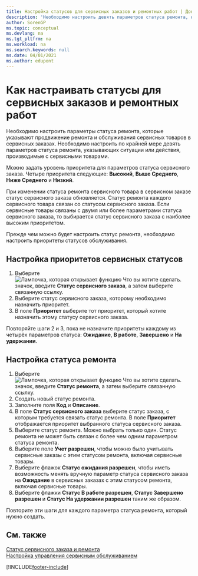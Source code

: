 ```yaml
---
title: Настройка статусов для сервисных заказов и ремонтных работ | Документация Майкрософт
description: 'Необходимо настроить девять параметров статуса ремонта, которые указывают продвижение ремонта и обслуживания сервисных товаров в сервисных заказах.'
author: SorenGP
ms.topic: conceptual
ms.devlang: na
ms.tgt_pltfrm: na
ms.workload: na
ms.search.keywords: null
ms.date: 04/01/2021
ms.author: edupont
---
```

# <a name="set-up-statuses-for-service-orders-and-repairs" />Как настраивать статусы для сервисных заказов и ремонтных работ

Необходимо настроить параметры статуса ремонта, которые указывают продвижение ремонта и обслуживания сервисных товаров в сервисных заказах. Необходимо настроить по крайней мере девять параметров статуса ремонта, указывающих ситуации или действия, производимые с сервисными товарами.  

Можно задать уровень приоритета для параметров статуса сервисного заказа. Четыре приоритета следующие: **Высокий**, **Выше Среднего**, **Ниже Среднего** и **Низкий**.  

При изменении статуса ремонта сервисного товара в сервисном заказе статус сервисного заказа обновляется. Статус ремонта каждого сервисного товара связан со статусом сервисного заказа. Если сервисные товары связаны с двумя или более параметрами статуса сервисного заказа, то выбирается статус сервисного заказа с наиболее высоким приоритетом.  

Прежде чем можно будет настроить статус ремонта, необходимо настроить приоритеты статусов обслуживания.

## <a name="to-set-up-service-status-priorities" />Настройка приоритетов сервисных статусов

1. Выберите ![Лампочка, которая открывает функцию Что вы хотите сделать.](media/ui-search/search_small.png "Что вы хотите сделать") значок, введите **Статус сервисного заказа**, а затем выберите связанную ссылку.  
2. Выберите статус сервисного заказа, которому необходимо назначить приоритет.  
3. В поле **Приоритет** выберите тот приоритет, который хотите назначить этому статусу сервисного заказа.  

Повторяйте шаги 2 и 3, пока не назначите приоритеты каждому из четырёх параметров статуса: **Ожидание**, **В работе**, **Завершено** и **На удержании**.  

## <a name="to-set-up-a-repair-status" />Настройка статуса ремонта

1. Выберите ![Лампочка, которая открывает функцию Что вы хотите сделать.](media/ui-search/search_small.png "Что вы хотите сделать") значок, введите **Статус ремонта**, а затем выберите связанную ссылку.
2. Создать новый статус ремонта.  
3. Заполните поля **Код** и **Описание**.  
4. В поле **Статус сервисного заказа** выберите статус заказа, с которым требуется связать статус ремонта. В поле **Приоритет** отображается приоритет выбранного статуса сервисного заказа.  
5. Выберите статус ремонта. Можно выбрать только один. Статус ремонта не может быть связан с более чем одним параметром статуса ремонта.  
6. Выберите поле **Учет разрешен**, чтобы можно было учитывать сервисные заказы с этим статусом ремонта, включая сервисные товары.  
7. Выберите флажок **Статус ожидания разрешен**, чтобы иметь возможность менять вручную параметр статуса сервисного заказа на **Ожидание** в сервисных заказах с этим статусом ремонта, включая сервисные товары.  
8. Выберите флажки **Статус В работе разрешен**, **Статус Завершено разрешен** и **Статус На удержании разрешен** таким же образом.

Повторите эти шаги для каждого параметра статуса ремонта, который нужно создать.

## <a name="see-also" />См. также

[Статус сервисного заказа и ремонта](service-service-order-status-and-repair-status.md)  
[Настройка управления сервисным обслуживанием](service-setup-service.md)  


[!INCLUDE[footer-include](includes/footer-banner.md)]
